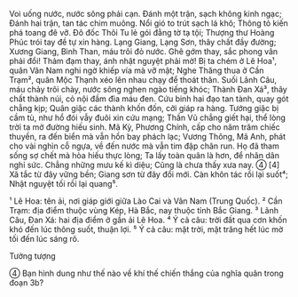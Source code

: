 Voi uống nước, nước sông phải cạn.
Đánh một trận, sạch không kinh ngạc;
Đánh hai trận, tan tác chim muông.
Nổi gió to trút sạch lá khô;
Thông tỏ kiến phá toang đê vỡ.
Đô đốc Thôi Tu lẻ gói đằng tờ tạ tội;
Thượng thư Hoàng Phúc trói tay đề tự xin hàng.
Lạng Giang, Lạng Sơn, thây chất đầy đường;
Xương Giang, Bình Than, máu trôi đỏ nước.
Ghê gớm thay, sắc phong vân phải đổi!
Thảm đạm thay, ánh nhật nguyệt phải mờ!
Bị ta chém ở Lê Hoa¹, quân Vân Nam nghi ngờ khiếp vía mà vỡ mật;
Nghe Thăng thua ở Cần Trạm², quân Mộc Thạnh xéo lên nhau chạy để thoát thân.
Suối Lãnh Câu, máu chảy trôi chày, nước sông nghen ngào tiếng khóc;
Thành Đan Xá³, thây chất thành núi, cỏ nội đầm đìa máu đen.
Cứu binh hai đạo tan tành, quay gót chẳng kịp;
Quân giặc các thành khốn đốn, cởi giáp ra hàng.
Tướng giặc bị cầm tù, như hổ đói vẫy đuôi xin cứu mạng;
Thần Vũ chẳng giết hại, thể lòng trời ta mở đường hiếu sinh.
Mã Kỳ, Phương Chính, cấp cho năm trăm chiếc thuyền, ra đến biển mà vẫn hồn bay phách lạc;
Vương Thông, Mã Anh, phát cho vài nghìn cỗ ngựa, về đến nước mà vẫn tim đập chân run.
Họ đã tham sống sợ chết mà hòa hiếu thực lòng;
Ta lấy toàn quân là hơn, để nhân dân nghỉ sức.
Chẳng những mưu kế kì diệu;
Cũng là chưa thấy xưa nay. ④
[4] Xã tắc từ đây vững bền;
Giang sơn từ đây đổi mới.
Càn khôn tác rồi lại suốt⁴;
Nhật nguyệt tối rồi lại quang⁵.

¹ Lê Hoa: tên ải, nơi giáp giới giữa Lào Cai và Vân Nam (Trung Quốc).
² Cần Trạm: địa điểm thuộc vùng Kép, Hà Bắc, nay thuộc tỉnh Bắc Giang.
³ Lãnh Câu, Đan Xá: hai địa điểm ở gần ải Lê Hoa.
⁴ Ý cả câu: trời đất qua cơn khốn khó đến lúc thông suốt, thuận lợi.
⁵ Ý cả câu: mặt trời, mặt trăng hết lúc mờ tối đến lúc sáng rõ.

Tưởng tượng

④ Bạn hình dung như thế nào về khí thế chiến thắng của nghĩa quân trong đoạn 3b?